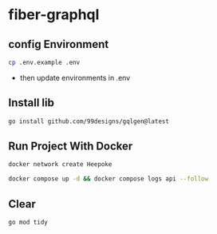 # fiber-graphql

## config Environment

```bash
cp .env.example .env
```

- then update environments in .env

## Install lib

```bash
go install github.com/99designs/gqlgen@latest
```

## Run Project With Docker

```bash
docker network create Heepoke
```

```bash
docker compose up -d && docker compose logs api --follow
```

## Clear

```bash
go mod tidy
```
